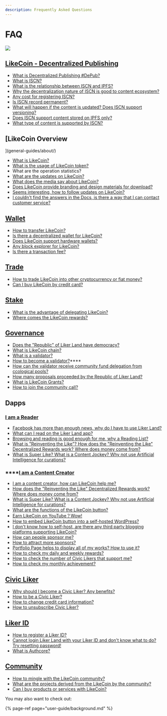 ```yaml
---
description: Frequently Asked Questions
---
```


# FAQ

![](https://gblobscdn.gitbook.com/assets%2F-LL4mdaVjNgL6A1--PV0%2F-MHGKCas6shf9dDCwB3j%2F-MHGMnmjM4yyGSTVqz7T%2FLikeCoin_AD27_Small_Update-01.png?alt=media&token=a3cb3c10-3742-4ef9-b99a-3e05e2f82a11)

## [​LikeCoin - Decentralized Publishing](./) <a id="likecoin-zan-shang-gong-min-gong-he-guo"></a>

* [What is Decentralized Publishing \#DePub?](./)
* [What is ISCN?](developer/international-standard-content-number-iscn/)
* [What is the relationship between ISCN and IPFS?](general-guides/decentralized-publishing/iscn-ipfs-relationship.md)
* [Why the decentralization nature of ISCN is good to content ecosystem?](general-guides/decentralized-publishing/benefits.md)
* [Any cost for registering ISCN?](general-guides/decentralized-publishing/what-is-iscn.md)
* [Is ISCN record permanent?](general-guides/decentralized-publishing/benefits.md)
* [What will happen if the content is updated? Does ISCN support versioning?](general-guides/decentralized-publishing/what-is-iscn.md)
* [Does ISCN support content stored on IPFS only?](general-guides/decentralized-publishing/iscn-ipfs-relationship.md)
* [What type of content is supported by ISCN?](general-guides/decentralized-publishing/content-type.md)

## [LikeCoin Overview](general-guides/about/) <a id="likecoin-zan-shang-gong-min-gong-he-guo"></a>

* ​[What is LikeCoin?](./)
* [What is the usage of LikeCoin token?](general-guides/likecoin-token.md)
* What are the operation statistics?
* [What are the updates on LikeCoin?](general-guides/about/updates/)
* [What does the media say about LikeCoin?](general-guides/about/on-the-news/)
* [Does LikeCoin provide branding and design materials for download?](general-guides/about/presskit.md)
* ​[Seems interesting, how to follow updates on LikeCoin?](./#more-about-likecoin)
* [I couldn't find the answers in the Docs, is there a way that I can contact customer service?](./#contact-us)[​](https://docs.like.co/user-guide/about#contact-us)

## [Wallet](general-guides/wallet/) <a id="wo-shi-du-zhe"></a>

* [How to transfer LikeCoin?](general-guides/wallet/like-pay.md)
* [Is there a decentralized wallet for LikeCoin?  ](general-guides/wallet/keplr.md)
* [Does LikeCoin support hardware wallets?](general-guides/wallet/hardware-wallet.md)
* [Any block explorer for LikeCoin?](general-guides/wallet/big-dipper.md)
* [Is there a transaction fee?](general-guides/wallet/transaction-fee.md)

## [Trade](general-guides/trade/)

* [How to trade LikeCoin into other cryptocurrency or fiat money?](general-guides/trade/)
* [Can I buy LikeCoin by credit card?](general-guides/trade/trade-in-liquid.md#purchase-likecoin-with-credit-card)

## [Stake](general-guides/stake/) <a id="wo-shi-du-zhe"></a>

* [What is the advantage of delegating LikeCoin?](general-guides/stake/delegation-of-likecoin.md)
* [Where comes the LikeCoin rewards?](general-guides/stake/where-comes-the-likecoin-rewards.md)

## [Governance](general-guides/governance/) <a id="wo-shi-du-zhe"></a>

* [​Does the "Republic" of Liker Land have democracy?](general-guides/governance/liquid-democracy.md)
* [What is LikeCoin chain?](general-guides/governance/likecoin-chain.md)
* [What is a validator?](general-guides/governance/what-is-a-validator/)
* [How to become a validator?](validator/become-a-validator.md)\*\*\*\*
* [How can the validator receive community fund delegation from ccological pools‌?](general-guides/governance/what-is-a-validator/community-funds-application.md)
* ​​[How many proposals proceeded by the Republic of Liker Land?](general-guides/governance/proposals.md)
* [What is LikeCoin Grants?](general-guides/governance/likecoin-grants.md)
* [​How to join the community call?](general-guides/governance/community-call.md)

## Dapps <a id="wo-shi-du-zhe"></a>

### [I am a Reader](user-guide/liker-land/#for-readers)

* [Facebook has more than enough news, why do I have to use Liker Land? ](user-guide/liker-land/#for-readers)
* [What can I read on the Liker Land app?](user-guide/liker-land/today-headline.md)
* [Browsing and reading is good enough for me, why a Reading List?](user-guide/liker-land/readling-list.md)
* [What is "Reinventing the Like"? How does the "Reinventing the Like" Decentralized Rewards work? Where does money come from?](user-guide/liker-land/like.md)
* [What is Super Like? What is a Content Jockey? Why not use Artificial Intelligence for curations?](user-guide/liker-land/superlike.md)

### \*\*\*\*[**​I am a Content Creator**](user-guide/liker-land/#for-content-creators)

* [I am a content creator, how can LikeCoin help me?](user-guide/liker-land/#for-content-creators)
* [How does the "Reinventing the Like" Decentralized Rewards work? Where does money come from?](user-guide/liker-land/like.md)
* [What is Super Like? What is a Content Jockey? Why not use Artificial Intelligence for curations?](user-guide/liker-land/superlike.md)
* [What are the functions of the LikeCoin button?](user-guide/creator/)
* [Earn LikeCoin on YouTube？Wow!](user-guide/creator/youtube.md)
* [How to embed LikeCoin button into a self-hosted WordPress?](user-guide/creator/wordpress.md)
* [I don't know how to self-host, are there any third party blogging platforms supporting LikeCoin?](user-guide/creator/blogging-platforms/)
* [How can people sponsor me?](user-guide/creatortools/sponsor-link.md)
* [How to attract more sponsors?](user-guide/creatortools/creators-pitch.md)
* [Portfolio Page helps to display all of my works? How to use it?  ](user-guide/creatortools/portfolio-page.md)
* [How to check my daily and weekly rewards?](user-guide/creatortools/rewards/)
* [How to check the number of Civic Likers that support me?](user-guide/creatortools/support.md)
* [How to check my monthly achievement?](user-guide/creatortools/monthly-report.md)

## [​Civic Liker​](user-guide/civic-liker/) <a id="civic-liker"></a>

* [Why should I become a Civic Liker? Any benefits?](user-guide/civic-liker/)
* [How to be a Civic Liker?  ](user-guide/civic-liker/be-a-civic-liker.md)
* [How to change credit card information?](user-guide/civic-liker/change-credit-card.md)
* [How to unsubscribe Civic Liker?](user-guide/civic-liker/unsubscribe-civic-liker.md)

## [​Liker ID​](user-guide/liker-id/) <a id="liker-id"></a>

* [How to register a Liker ID?](user-guide/liker-id/register.md)
* [Cannot login Liker Land with your Liker ID and don't know what to do? Try resetting password!](user-guide/liker-id/reset-password.md)
* [What is Authcore?](user-guide/liker-id/what-is-authcore.md)

## [Community](user-guide/community/)

* [How to mingle with the LikeCoin community?](user-guide/community/discord.md)
* [What are the projects derived from the LikeCoin by the community?](user-guide/community/derived-projects/)
* [Can I buy products or services with LikeCoin?](user-guide/community/products-and-services.md)

You may also want to check out:

{% page-ref page="user-guide/background.md" %}

